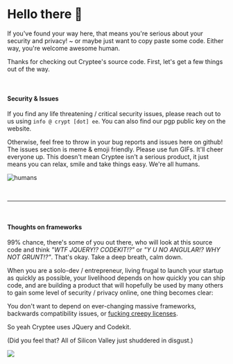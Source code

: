 # Hello there 👋
If you've found your way here, that means you're serious about your security and privacy! ~ or maybe just want to copy paste some code. Either way, you're welcome awesome human.

Thanks for checking out Cryptee's source code.
First, let's get a few things out of the way.




&nbsp;

#### Security & Issues

If you find any life threatening / critical security issues, please reach out to us using `info @ crypt [dot] ee`. You can also find our pgp public key on the website.

Otherwise, feel free to throw in your bug reports and issues here on github! The issues section is meme & emoji friendly. Please use fun GIFs. It'll cheer everyone up. This doesn't mean Cryptee isn't a serious product, it just means you can relax, smile and take things easy. We're all humans.

![humans](https://media.giphy.com/media/NrLs9cLyxHpi8/200w_d.gif)

&nbsp;



---


&nbsp;

#### Thoughts on frameworks

99% chance, there's some of you out there, who will look at this source code and think *"WTF JQUERY!? CODEKIT!?"* or *"Y U NO ANGULAR!? WHY NOT GRUNT!?"*. That's okay. Take a deep breath, calm down.

When you are a solo-dev / entrepreneur, living frugal to launch your startup as quickly as possible, your livelihood depends on how quickly you can ship code, and are building a product that will hopefully be used by many others to gain some level of security / privacy online, one thing becomes clear:

You don't want to depend on ever-changing massive frameworks, backwards compatibility issues, or [fucking creepy licenses](https://thenextweb.com/dd/2017/09/25/facebook-re-licenses-react-mit-license-developer-backlash/).

So yeah Cryptee uses JQuery and Codekit.

(Did you feel that? All of Silicon Valley just shuddered in disgust.)

![](https://media.giphy.com/media/12bVDtXPOzYwda/giphy.gif)
